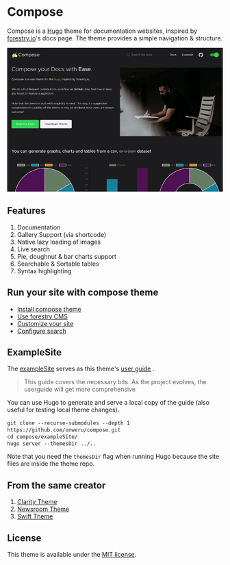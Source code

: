 # Compose

Compose is a [Hugo](https://gohugo.io/) theme for documentation websites, inspired by [forestry.io](https://forestry.io/docs/welcome/)'s docs page. The theme provides a simple navigation & structure.

![Hugo Compose Theme](https://github.com/onweru/compose/blob/master/images/tn.png)

## Features

1. Documentation
2. Gallery Support (via shortcode)
3. Native lazy loading of images
4. Live search
5. Pie, doughnut & bar charts support
6. Searchable & Sortable tables
7. Syntax highlighting

## Run your site with compose theme

- [Install compose theme](https://docs.neuralvibes.com/docs/compose/install-theme/)
- [Use forestry CMS](https://docs.neuralvibes.com/docs/compose/use-forestry-cms/)
- [Customize your site](https://docs.neuralvibes.com/docs/compose/customize/)
- [Configure search](https://docs.neuralvibes.com/docs/compose/search/)

## ExampleSite

The [exampleSite](https://github.com/onweru/compose/tree/master/exampleSite) serves as this theme's [user guide](https://docs.neuralvibes.com/docs/compose/getting-started/) .

> This guide covers the necessary bits. As the project evolves, the userguide will get more comprehensive

You can use Hugo to generate and serve a local copy of the guide (also useful for testing local theme changes).

```
git clone --recurse-submodules --depth 1 https://github.com/onweru/compose.git
cd compose/exampleSite/
hugo server --themesDir ../..
```

Note that you need the `themesDir` flag when running Hugo because the site files are inside the theme repo.

## From the same creator

1. [Clarity Theme](https://github.com/chipzoller/hugo-clarity)
2. [Newsroom Theme](https://github.com/onweru/newsroom)
3. [Swift Theme](https://github.com/onweru/hugo-swift-theme)

## License

This theme is available under the [MIT license](https://github.com/onweru/compose/blob/master/LICENSE).
